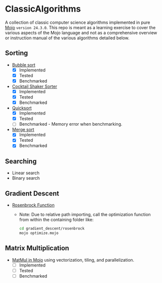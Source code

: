 # ClassicAlgorithms

A collection of classic computer science algorithms implemented in pure [Mojo](https://www.modular.com/max/mojo) `version 24.3.0`. This repo is meant as a learning exercise to cover the various aspects of the Mojo language and not as a comprehensive overview or instruction manual of the various algorithms detailed below.

## Sorting

- [Bubble sort](https://en.wikipedia.org/wiki/Bubble_sort)
  - [X] Implemented
  - [X] Tested
  - [X] Benchmarked

- [Cocktail Shaker Sorter](https://en.wikipedia.org/wiki/Cocktail_shaker_sort)
  - [X] Implemented
  - [X] Tested
  - [X] Benchmarked

- [Quicksort](https://en.wikipedia.org/wiki/Quicksort)
  - [X] Implemented
  - [X] Tested
  - [ ] Benchmarked - Memory error when benchmarking.

- [Merge sort](https://en.wikipedia.org/wiki/Merge_sort)
  - [X] Implemented
  - [X] Tested
  - [X] Benchmarked

## Searching

- Linear search
- Binary search

## Gradient Descent

- [Rosenbrock Function](https://en.wikipedia.org/wiki/Rosenbrock_function)
  - Note: Due to relative path importing, call the optimization function from within the containing folder like:

    ```bash
    cd gradient_descent/rosenbrock
    mojo optimize.mojo
    ```

## Matrix Multiplication

- [MatMul in Mojo](https://docs.modular.com/mojo/notebooks/Matmul) using vectorization, tiling, and parallelization.
  - [ ] Implemented
  - [ ] Tested
  - [ ] Benchmarked
